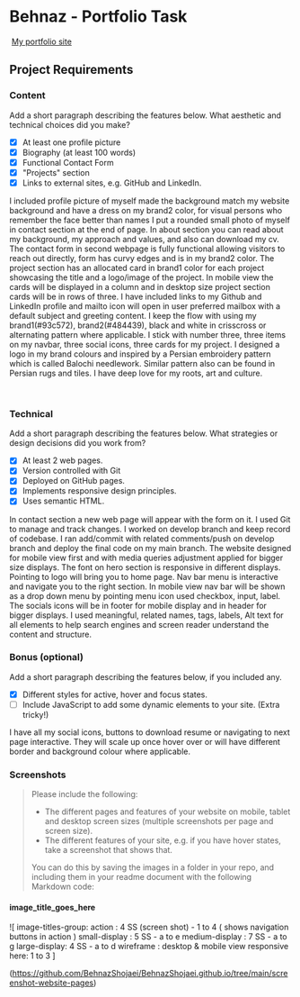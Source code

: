 #  Behnaz - Portfolio Task
​
[My portfolio site](https://behnazshojaei.github.io/)
​
## Project Requirements

### Content
 Add a short paragraph describing the features below. What aesthetic and technical choices did you make? 
- [x] At least one profile picture
- [x] Biography (at least 100 words)
- [x] Functional Contact Form
- [x] "Projects" section
- [x] Links to external sites, e.g. GitHub and LinkedIn.

I included profile picture of myself made the background match my website background and have a dress on my brand2 color, for visual persons who remember the face better than names I put a rounded small photo of myself in contact section at the end of page. 
In about section you can read about my background, my approach and values, and also can download my cv.
The contact form in second webpage is fully functional allowing visitors to reach out directly, form has curvy edges and is in my brand2 color. 
The project section has an allocated card in brand1 color for each project showcasing the title and a logo/image of the project. In mobile view the cards will be displayed in a column and in desktop size project section cards will be in rows of three. 
I have included links to my Github and LinkedIn profile and mailto icon will open in user preferred mailbox with a default subject and greeting content.
I keep the flow with using my brand1(#93c572), brand2(#484439), black and white in crisscross or alternating pattern where applicable. 
I stick with number three, three items on my navbar, three social icons, three cards for my project.
I designed a logo in my brand colours and inspired by a Persian embroidery pattern which is called Balochi needlework. Similar pattern also can be found in Persian rugs and tiles. I have deep love for my roots, art and culture. 

​
### Technical
 Add a short paragraph describing the features below. What strategies or design decisions did you work from? 
- [x] At least 2 web pages.
- [x] Version controlled with Git
- [x] Deployed on GitHub pages.
- [x] Implements responsive design principles.
- [x] Uses semantic HTML.

In contact section a new web page will appear with the form on it. 
I used Git to manage and track changes. I worked on develop branch and keep record of codebase.
I ran add/commit with related comments/push on develop branch and deploy the final code on my main branch.
The website designed for mobile view first and with media queries adjustment applied for bigger size displays. The font on hero section is responsive in different displays. Pointing to logo will bring you to home page. Nav bar menu is interactive and navigate you to the right section. In mobile view nav bar will be shown as a drop down menu by pointing menu icon used checkbox, input, label. The socials icons will be in footer for mobile display and in header for bigger displays. 
I used meaningful, related names, tags, labels, Alt text for all elements to help search engines and screen reader understand the content and structure. 

      

### Bonus (optional)
 Add a short paragraph describing the features below, if you included any. 
- [x] Different styles for active, hover and focus states.
- [ ] Include JavaScript to add some dynamic elements to your site. (Extra tricky!)
      
​I have all my social icons, buttons to download resume or navigating to next page interactive. They will scale up once hover over or will have different border and background colour where applicable.


### Screenshots
> Please include the following:
> - The different pages and features of your website on mobile, tablet and desktop screen sizes (multiple screenshots per page and screen size).
> - The different features of your site, e.g. if you have hover states, take a screenshot that shows that.  
> 
> You can do this by saving the images in a folder in your repo, and including them in your readme document with the following Markdown code: 

####  image_title_goes_here 

![
image-titles-group:
action : 4 SS (screen shot) - 1 to 4 ( shows navigation buttons in action )
small-display : 5 SS - a to e
medium-display : 7 SS - a to g
large-display: 4 SS - a to d 
wireframe : desktop & mobile view
responsive here: 1 to 3 ]

(https://github.com/BehnazShojaei/BehnazShojaei.github.io/tree/main/screenshot-website-pages)
